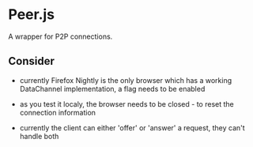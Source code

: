 Peer.js
=======

A wrapper for P2P connections.


Consider
--------

- currently Firefox Nightly is the only browser which has a working DataChannel implementation,
  a flag needs to be enabled

- as you test it localy, the browser needs to be closed - to reset the connection information

- currently the client can either 'offer' or 'answer' a request, they can't handle both
